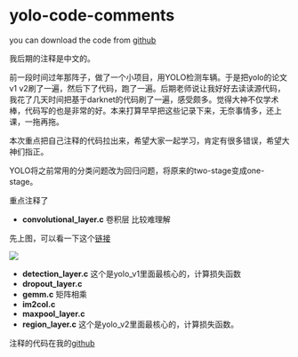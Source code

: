 # yolo-code-comments
you can download the code from [github](https://github.com/AlexeyAB/darknet)

我后期的注释是中文的。

​	前一段时间过年那阵子，做了一个小项目，用YOLO检测车辆。于是把yolo的论文v1 v2刷了一遍，然后下了代码，跑了一遍。后期老师说让我好好去读读源代码，我花了几天时间把基于darknet的代码刷了一遍，感受颇多。觉得大神不仅学术棒，代码写的也是非常的好。本来打算早早把这些记录下来，无奈事情多，还上课，一拖再拖。

​	本次重点把自己注释的代码拉出来，希望大家一起学习，肯定有很多错误，希望大神们指正。

YOLO将之前常用的分类问题改为回归问题，将原来的two-stage变成one-stage。



重点注释了 

- **convolutional_layer.c**  卷积层 比较难理解

先上图，可以看一下这个[链接](https://blog.csdn.net/Mrhiuser/article/details/52672824)

 ![](C:\Users\JingGroup\Pictures\im2col.png)





- **detection_layer.c** 这个是yolo_v1里面最核心的，计算损失函数
- **dropout_layer.c**
- **gemm.c**  矩阵相乘
- **im2col.c**
- **maxpool_layer.c**
- **region_layer.c**   这个是yolo_v2里面最核心的，计算损失函数。



注释的代码在我的[github](https://github.com/Roc-Ng/yolo-code-comments)





